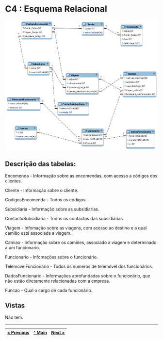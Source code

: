 # C4 : Esquema Relacional  <!-- omit in toc -->
![EsquemaRelacional](images/Esquema_relacional.png) 

## Descrição das tabelas:

Encomenda - Informação sobre as encomendas, com acesso a códigos dos clientes.

Cliente - Informação sobre o cliente.

CodigosEncomenda - Todos os códigos.

Subsidiaria - Informação sobre as subsidiarias.

ContactoSubsidiaria - Todos os contactos das subsidiárias.

Viagem - Infomação sobre as viagens, com acesso ao destino e a qual camião está associada a viagem.

Camiao - Informação sobre os camiões, associado à viagem e determinado a um funcionario.

Funcionario - Infomações sobre o funcionário.

TelemovelFuncionario - Todos os numeros de telemóvel dos funcionários.

DadosFuncionario - Informações aprofundadas sobre o funcionário, que não estão diretamente relacionadas com a empresa.

Funcao - Qual o cargo de cada funcionário.


## Vistas

Não tem.

---
| [< Previous](rebd03.md) | [^ Main](https://github.com/SIBD08/SIBD08-Atlas/) | [Next >](rebd05.md) |
| :---------------------- | :------------------------------------------------------: | ------------------: |
